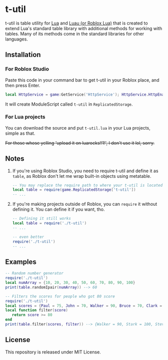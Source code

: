# t-util
t-util is table utility for [Lua](https://lua.org) and [Luau (or Roblox Lua)](https://luau-lang.org) that is created to extend Lua's standard table library with additional methods for working with tables. Many of its methods come in the standard libraries for other languages.

## Installation
### For Roblox Studio
Paste this code in your command bar to get t-util in your Roblox place, and then press Enter.
```lua
local HttpService = game:GetService('HttpService'); HttpService.HttpEnabled = true; local source = HttpService:GetAsync('https://raw.githubusercontent.com/Loominagit/t-util/main/t-util.lua'); local script = Instance.new('ModuleScript'); script.Name = 't-util'; script.Source = source; script.Parent = game:GetService('ReplicatedStorage');
```
It will create ModuleScript called `t-util` in `ReplicatedStorage`.
### For Lua projects
You can download the source and put `t-util.lua` in your Lua projects, simple as that.

~~For those whose yelling 'upload it on luarocks!!1!', I don't use it lol, sorry.~~

## Notes
1. If you're using Roblox Studio, you need to require t-util and define it as `table`, as Roblox don't let me wrap built-in objects using metatable.
   ```lua
   -- You may replace the require path to where your t-util is located.
   local table = require(game.ReplicatedStorage['t-util'])
   -- ...
   ```
2. If you're making projects outside of Roblox, you can `require` it without defining it. You can define it if you want, tho.
   ```lua
   -- Defining it still works
   local table = require('./t-util')
   -- ...
   ```
   
   ```lua
   -- even better
   require('./t-util')
   -- ...
   ```

## Examples
```lua
-- Random number generator
require('./t-util')
local numArray = {10, 20, 30, 40, 50, 60, 70, 80, 90, 100}
print(table.randomIpair(numArray)) --> 60
```
```lua
-- Filters the scores for people who got 80 score
require('./t-util')
local scores = {Paul = 75, John = 70, Walker = 90, Bruce = 70, Clark = 69, Stark = 100, Steve = 85}
local function filter(score)
   return score >= 80
end
print(table.filter(scores, filter)) --> {Walker = 90, Stark = 100, Steve = 85}
```

## License
This repository is released under MIT License.

